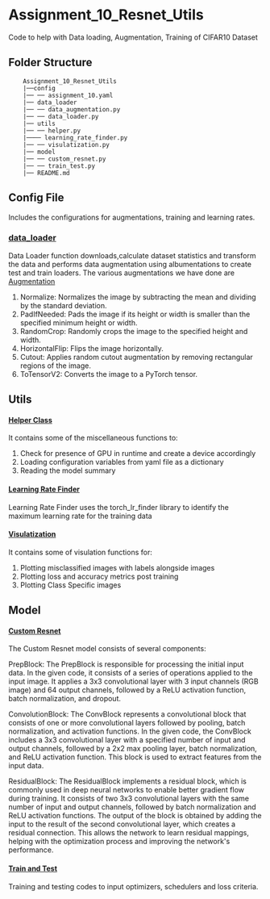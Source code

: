 # Assignment_10_Resnet_Utils
Code to help with Data loading, Augmentation, Training of CIFAR10 Dataset

## Folder Structure

~~~
    Assignment_10_Resnet_Utils
    |──config
    |── ── assignment_10.yaml
    |── data_loader
    |── ── data_augmentation.py
    |── ── data_loader.py
    |── utils
    |── ── helper.py
    |──── learning_rate_finder.py
    |── ── visulatization.py
    |── model
    |── ── custom_resnet.py
    |── ── train_test.py
    |── README.md

~~~

## Config File
Includes the configurations for augmentations, training and learning rates.

### [data_loader](https://github.com/prarthanats/Assignment_10_Resnet_Utils/tree/main/dataload)

Data Loader function downloads,calculate dataset statistics and transform the data and performs data augmentation using albumentations to create test and train loaders. The various augmentations we have done are  [Augmentation](https://github.com/prarthanats/Assignment_10_Resnet_Utils/blob/main/dataload/data_augmentation.py)
1. Normalize: Normalizes the image by subtracting the mean and dividing by the standard deviation.
2. PadIfNeeded: Pads the image if its height or width is smaller than the specified minimum height or width.
3. RandomCrop: Randomly crops the image to the specified height and width.
4. HorizontalFlip: Flips the image horizontally.
5. Cutout: Applies random cutout augmentation by removing rectangular regions of the image.
6. ToTensorV2: Converts the image to a PyTorch tensor.

## Utils

#### [Helper Class](https://github.com/prarthanats/Assignment_10_Resnet_Utils/blob/main/utils/helper.py)
It contains some of the miscellaneous functions to:
1. Check for presence of GPU in runtime and create a device accordingly
2. Loading configuration variables from yaml file as a dictionary
3. Reading the model summary

#### [Learning Rate Finder](https://github.com/prarthanats/Assignment_10_Resnet_Utils/blob/main/utils/learning_rate_finder.py)
Learning Rate Finder uses the torch_lr_finder library to identify the maximum learning rate for the training data

#### [Visulatization](https://github.com/prarthanats/Assignment_10_Resnet_Utils/blob/main/utils/visulatization.py)
It contains some of visulation functions for:
1. Plotting misclassified images with labels alongside images
2. Plotting loss and accuracy metrics post training
3. Plotting Class Specific images

## Model

#### [Custom Resnet](https://github.com/prarthanats/Assignment_10_Resnet_Utils/blob/main/model/custom_resnet.py)

The Custom Resnet model consists of several components:

PrepBlock: The PrepBlock is responsible for processing the initial input data. In the given code, it consists of a series of operations applied to the input image. It applies a 3x3 convolutional layer with 3 input channels (RGB image) and 64 output channels, followed by a ReLU activation function, batch normalization, and dropout.

ConvolutionBlock: The ConvBlock represents a convolutional block that consists of one or more convolutional layers followed by pooling, batch normalization, and activation functions. In the given code, the ConvBlock includes a 3x3 convolutional layer with a specified number of input and output channels, followed by a 2x2 max pooling layer, batch normalization, and ReLU activation function. This block is used to extract features from the input data.

ResidualBlock: The ResidualBlock implements a residual block, which is commonly used in deep neural networks to enable better gradient flow during training. It consists of two 3x3 convolutional layers with the same number of input and output channels, followed by batch normalization and ReLU activation functions. The output of the block is obtained by adding the input to the result of the second convolutional layer, which creates a residual connection. This allows the network to learn residual mappings, helping with the optimization process and improving the network's performance.

#### [Train and Test](https://github.com/prarthanats/Assignment_10_Resnet_Utils/blob/main/model/train_test.py)

Training and testing codes to input optimizers, schedulers and loss criteria.
